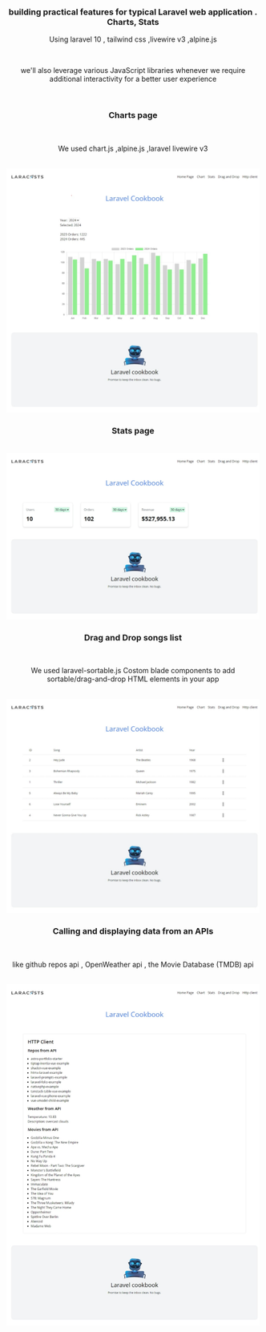 <center>

<h3>building practical features for typical Laravel web application . Charts, Stats  </h3>
<p>Using laravel 10 , tailwind css ,livewire v3 ,alpine.js</p> <br>
<p>we'll also leverage various JavaScript libraries whenever we require additional interactivity for a better user experience </p> <br>
<h3>Charts page</h3> <br>
<p>We used chart.js ,alpine.js ,laravel livewire v3</p> <br>
<img src="images/charts.jpeg" alt="charts" title="Optional title"><br>
<h3>Stats page</h3> <br>
<img src="images/stats.jpeg" alt="stats" title="Optional title"><br>
<h3>Drag and Drop songs list</h3> <br>
<p>We used laravel-sortable.js Costom blade components to add sortable/drag-and-drop HTML elements in your app</p> <br>
<img src="images/drag-and-drop.jpeg" alt="drag-and-drop" title="Optional title"><br>
<h3>Calling and displaying data from an APIs</h3> <br>
<p>like github repos api , OpenWeather api , the Movie Database (TMDB) api</p> <br>
<img src="images/http-client.jpeg" alt="http-client" title="Optional title"><br>
</center>


